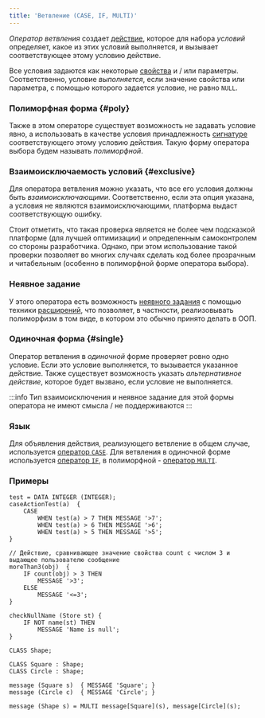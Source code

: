 ```yaml
---
title: 'Ветвление (CASE, IF, MULTI)'
---
```


*Оператор ветвления* создает [действие](Actions.md), которое для набора *условий* определяет, какое из этих условий выполняется, и вызывает соответствующее этому условию действие.

Все условия задаются как некоторые [свойства](Properties.md) и / или параметры. Соответственно, условие *выполняется*, если значение свойства или параметра, с помощью которого задается условие, не равно `NULL`.

### Полиморфная форма {#poly}

Также в этом операторе существует возможность не задавать условие явно, а использовать в качестве условия принадлежность [сигнатуре](Property_signature_CLASS_.md) соответствующего этому условию действия. Такую форму оператора выбора будем называть *полиморфной*.

### Взаимоисключаемость условий {#exclusive}

Для оператора ветвления можно указать, что все его условия должны быть *взаимоисключающими*. Соответственно, если эта опция указана, а условия не являются взаимоисключающими, платформа выдаст соответствующую ошибку.

Стоит отметить, что такая проверка является не более чем подсказкой платформе (для лучшей оптимизации) и определенным самоконтролем со стороны разработчика. Однако, при этом использование такой проверки позволяет во многих случаях сделать код более прозрачным и читабельным (особенно в полиморфной форме оператора выбора).

### Неявное задание

У этого оператора есть возможность [неявного задания](Action_extension.md) с помощью техники [расширений](Extensions.md), что позволяет, в частности, реализовывать полиморфизм в том виде, в котором это обычно принято делать в ООП.

### Одиночная форма {#single}

Оператор ветвления в *одиночной* форме проверяет ровно одно условие. Если это условие выполняется, то вызывается указанное действие. Также существует возможность указать *альтернативное действие*, которое будет вызвано, если условие не выполняется.


:::info
Тип взаимоисключения и неявное задание для этой формы оператора не имеют смысла / не поддерживаются
:::

### Язык

Для объявления действия, реализующего ветвление в общем случае, используется [оператор `CASE`](CASE_operator_action_.md). Для ветвления в одиночной форме используется [оператор `IF`](IF_..._THEN_operator_action_.md), в полиморфной - [оператор `MULTI`](MULTI_operator_action_.md). 

### Примеры

```lsf
test = DATA INTEGER (INTEGER);
caseActionTest(a)  {
    CASE
        WHEN test(a) > 7 THEN MESSAGE '>7';
        WHEN test(a) > 6 THEN MESSAGE '>6';
        WHEN test(a) > 5 THEN MESSAGE '>5';
}
```


```lsf
// Действие, сравнивающее значение свойства count с числом 3 и выдающее пользователю сообщение
moreThan3(obj)  {
    IF count(obj) > 3 THEN
        MESSAGE '>3';
    ELSE
        MESSAGE '<=3';
}

checkNullName (Store st) {
    IF NOT name(st) THEN
        MESSAGE 'Name is null';
}
```


```lsf
CLASS Shape;

CLASS Square : Shape;
CLASS Circle : Shape;

message (Square s)  { MESSAGE 'Square'; }
message (Circle c)  { MESSAGE 'Circle'; }

message (Shape s) = MULTI message[Square](s), message[Circle](s);
```

  

